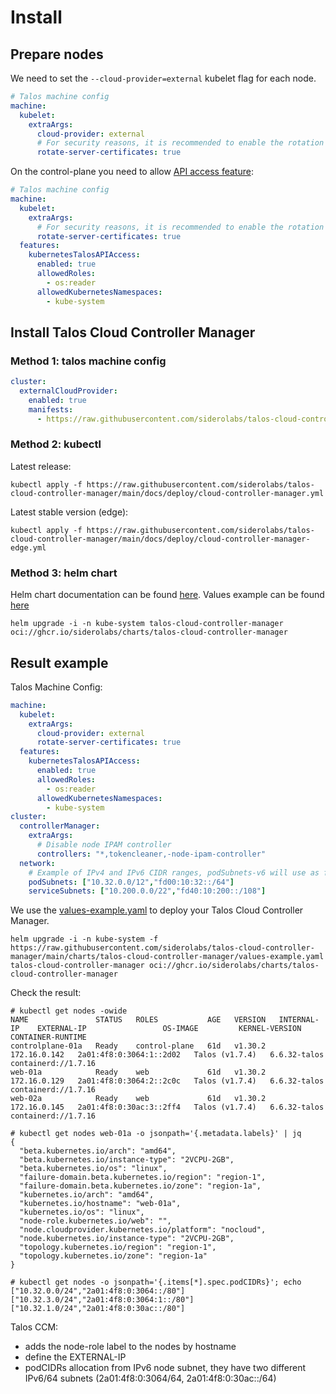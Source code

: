 # Install

## Prepare nodes

We need to set the `--cloud-provider=external` kubelet flag for each node.

```yaml
# Talos machine config
machine:
  kubelet:
    extraArgs:
      cloud-provider: external
      # For security reasons, it is recommended to enable the rotation of server certificates.
      rotate-server-certificates: true
```

On the control-plane you need to allow [API access feature](https://www.talos.dev/v1.2/reference/configuration/#featuresconfig):

```yaml
# Talos machine config
machine:
  kubelet:
    extraArgs:
      # For security reasons, it is recommended to enable the rotation of server certificates.
      rotate-server-certificates: true
  features:
    kubernetesTalosAPIAccess:
      enabled: true
      allowedRoles:
        - os:reader
      allowedKubernetesNamespaces:
        - kube-system
```

## Install Talos Cloud Controller Manager

### Method 1: talos machine config

```yaml
cluster:
  externalCloudProvider:
    enabled: true
    manifests:
      - https://raw.githubusercontent.com/siderolabs/talos-cloud-controller-manager/main/docs/deploy/cloud-controller-manager.yml
```

### Method 2: kubectl

Latest release:

```shell
kubectl apply -f https://raw.githubusercontent.com/siderolabs/talos-cloud-controller-manager/main/docs/deploy/cloud-controller-manager.yml
```

Latest stable version (edge):

```shell
kubectl apply -f https://raw.githubusercontent.com/siderolabs/talos-cloud-controller-manager/main/docs/deploy/cloud-controller-manager-edge.yml
```

### Method 3: helm chart

Helm chart documentation can be found [here](../charts/talos-cloud-controller-manager/README.md).
Values example can be found [here](../charts/talos-cloud-controller-manager/values-example.yaml)

```shell
helm upgrade -i -n kube-system talos-cloud-controller-manager oci://ghcr.io/siderolabs/charts/talos-cloud-controller-manager
```

## Result example

Talos Machine Config:

```yaml
machine:
  kubelet:
    extraArgs:
      cloud-provider: external
      rotate-server-certificates: true
  features:
    kubernetesTalosAPIAccess:
      enabled: true
      allowedRoles:
        - os:reader
      allowedKubernetesNamespaces:
        - kube-system
cluster:
  controllerManager:
    extraArgs:
      # Disable node IPAM controller
      controllers: "*,tokencleaner,-node-ipam-controller"
  network:
    # Example of IPv4 and IPv6 CIDR ranges, podSubnets-v6 will use as fallback for IPv6
    podSubnets: ["10.32.0.0/12","fd00:10:32::/64"]
    serviceSubnets: ["10.200.0.0/22","fd40:10:200::/108"]
```

We use the [values-example.yaml](../charts/talos-cloud-controller-manager/values-example.yaml) to deploy your Talos Cloud Controller Manager.

```shell
helm upgrade -i -n kube-system -f https://raw.githubusercontent.com/siderolabs/talos-cloud-controller-manager/main/charts/talos-cloud-controller-manager/values-example.yaml talos-cloud-controller-manager oci://ghcr.io/siderolabs/charts/talos-cloud-controller-manager
```

Check the result:

```shell
# kubectl get nodes -owide
NAME               STATUS   ROLES           AGE   VERSION   INTERNAL-IP    EXTERNAL-IP                 OS-IMAGE         KERNEL-VERSION   CONTAINER-RUNTIME
controlplane-01a   Ready    control-plane   61d   v1.30.2   172.16.0.142   2a01:4f8:0:3064:1::2d02   Talos (v1.7.4)   6.6.32-talos     containerd://1.7.16
web-01a            Ready    web             61d   v1.30.2   172.16.0.129   2a01:4f8:0:3064:2::2c0c   Talos (v1.7.4)   6.6.32-talos     containerd://1.7.16
web-02a            Ready    web             61d   v1.30.2   172.16.0.145   2a01:4f8:0:30ac:3::2ff4   Talos (v1.7.4)   6.6.32-talos     containerd://1.7.16

# kubectl get nodes web-01a -o jsonpath='{.metadata.labels}' | jq
{
  "beta.kubernetes.io/arch": "amd64",
  "beta.kubernetes.io/instance-type": "2VCPU-2GB",
  "beta.kubernetes.io/os": "linux",
  "failure-domain.beta.kubernetes.io/region": "region-1",
  "failure-domain.beta.kubernetes.io/zone": "region-1a",
  "kubernetes.io/arch": "amd64",
  "kubernetes.io/hostname": "web-01a",
  "kubernetes.io/os": "linux",
  "node-role.kubernetes.io/web": "",
  "node.cloudprovider.kubernetes.io/platform": "nocloud",
  "node.kubernetes.io/instance-type": "2VCPU-2GB",
  "topology.kubernetes.io/region": "region-1",
  "topology.kubernetes.io/zone": "region-1a"
}

# kubectl get nodes -o jsonpath='{.items[*].spec.podCIDRs}'; echo
["10.32.0.0/24","2a01:4f8:0:3064::/80"] ["10.32.3.0/24","2a01:4f8:0:3064:1::/80"] ["10.32.1.0/24","2a01:4f8:0:30ac::/80"]
```

Talos CCM:
* adds the node-role label to the nodes by hostname
* define the EXTERNAL-IP
* podCIDRs allocation from IPv6 node subnet, they have two different IPv6/64 subnets (2a01:4f8:0:3064/64, 2a01:4f8:0:30ac::/64)
